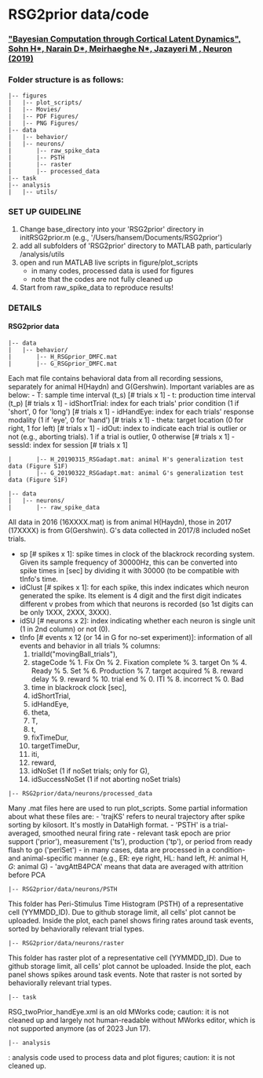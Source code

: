 # RSG2prior data/code

### ["Bayesian Computation through Cortical Latent Dynamics", Sohn H*, Narain D*, Meirhaeghe N*, Jazayeri M , Neuron (2019)](https://www.sciencedirect.com/science/article/pii/S0896627319305628)

### Folder structure is as follows:
```
|-- figures
|   |-- plot_scripts/
|   |-- Movies/
|   |-- PDF Figures/
|   |-- PNG Figures/
|-- data
|   |-- behavior/
|   |-- neurons/
|       |-- raw_spike_data
|       |-- PSTH
|       |-- raster
|       |-- processed_data
|-- task
|-- analysis
|   |-- utils/
```
### SET UP GUIDELINE 

1. Change base_directory into your 'RSG2prior' directory in initRSG2prior.m
    (e.g., '/Users/hansem/Documents/RSG2prior')
2. add all subfolders of 'RSG2prior' directory to MATLAB path, particularly /analysis/utils
3. open and run MATLAB live scripts in figure/plot_scripts 
    - in many codes, processed data is used for figures
    - note that the codes are not fully cleaned up
4. Start from raw_spike_data to reproduce results!


### DETAILS


#### RSG2prior data
```
|-- data
|   |-- behavior/
|       |-- H_RSGprior_DMFC.mat
|       |-- G_RSGprior_DMFC.mat
```
 Each mat file contains behavioral data from all recording sessions, separately for animal H(Haydn) and G(Gershwin). Important variables are as below:
	- T: sample time interval (t_s) [# trials x 1]
	- t: production time interval (t_p) [# trials x 1]
	- idShortTrial: index for each trials' prior condition (1 if 'short', 0 for 'long') [# trials x 1]
	- idHandEye: index for each trials' response modality (1 if 'eye', 0 for 'hand') [# trials x 1]
	- theta: target location (0 for right, 1 for left) [# trials x 1]
	- idOut: index to indicate each trial is outlier or not (e.g., aborting trials). 1 if a trial is outlier, 0 otherwise [# trials x 1] 
	- sessId: index for session [# trials x 1]
```
|       |-- H_20190315_RSGadapt.mat: animal H's generalization test data (Figure S1F)
|       |-- G_20190322_RSGadapt.mat: animal G's generalization test data (Figure S1F)
```
```
|-- data
|   |-- neurons/
|       |-- raw_spike_data
```
 All data in 2016 (16XXXX.mat) is from animal H(Haydn), those in 2017 (17XXXX) is from G(Gershwin). G's data collected in 2017/8 included noSet trials.

 - sp [# spikes x 1]: spike times in clock of the blackrock recording system. Given its sample frequency of 30000Hz, this can be converted into spike times in [sec] by dividing it with 30000 (to be compatible with tInfo's time.
 - idClust [# spikes x 1]: for each spike, this index indicates which neuron generated the spike. Its element is 4 digit and the first digit indicates different v probes from which that neurons is recorded (so 1st digits can be only 1XXX, 2XXX, 3XXX).
 - idSU [# neurons x 2]: index indicating whether each neuron is single unit (1 in 2nd column) or not (0).
 - tInfo [# events x 12 (or 14 in G for no-set experiment)]: information of all events and behavior in all trials
	% columns: 
	1) trialId("movingBall_trials"), 
	2) stageCode 
		% 1. Fix On
		% 2. Fixation complete
		% 3. target On
		% 4. Ready
		% 5. Set
		% 6. Production 
		% 7. target acquired 
		% 8. reward delay
		% 9. reward
		% 10. trial end
		% 0. ITI
		% 8. incorrect
		% 0. Bad
	3) time in blackrock clock [sec], 
	4) idShortTrial, 
	5) idHandEye, 
	6) theta, 
	7) T, 
	8) t, 
	9) fixTimeDur, 
	10) targetTimeDur, 
	11) iti, 
	12) reward, 
	13) idNoSet (1 if noSet trials; only for G), 
	14) idSuccessNoSet (1 if not aborting noSet trials)
```
|-- RSG2prior/data/neurons/processed_data
```
Many .mat files here are used to run plot_scripts. Some partial information about what these files are:
    - 'trajKS' refers to neural trajectory after spike sorting by kilosort. It's mostly in DataHigh format.
    - 'PSTH' is a trial-averaged, smoothed neural firing rate
    - relevant task epoch are prior support ('prior'), measurement ('ts'), production ('tp'), or period from ready flash to go ('periSet')
    - in many cases, data are processed in a condition- and animal-specific manner (e.g., ER: eye right, HL: hand left, _H_: animal H, _G_: animal G)
    - 'avgAttB4PCA' means that data are averaged with attrition before PCA
```
|-- RSG2prior/data/neurons/PSTH
```
 This folder has Peri-Stimulus Time Histogram (PSTH) of a representative cell (YYMMDD_ID). Due to github storage limit, all cells' plot cannot be uploaded. Inside the plot, each panel shows firing rates around task events, sorted by behaviorally relevant trial types.
```
|-- RSG2prior/data/neurons/raster
```
 This folder has raster plot of a representative cell (YYMMDD_ID). Due to github storage limit, all cells' plot cannot be uploaded. Inside the plot, each panel shows spikes around task events. Note that raster is not sorted by behaviorally relevant trial types.
```
|-- task
```
RSG_twoPrior_handEye.xml is an old MWorks code; caution: it is not cleaned up and largely not human-readable without MWorks editor, which is not supported anymore (as of 2023 Jun 17).
```
|-- analysis
```
: analysis code used to process data and plot figures; caution: it is not cleaned up.
